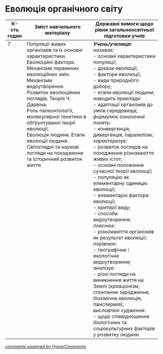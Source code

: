 <div id="hypercomments_widget" class="js-hypercomments-widget invisible"></div>

# Еволюція органічного світу

<table>
  <tr>
    <td width="10%" align="center"><b>К-сть годин</b></td>  
    <td width="45%" align="center"><b>Зміст навчального матеріалу</b></td>
    <td width="45%" align="center"><b>Державні вимоги щодо рівня загальноосвітньої підготовки учнів</b></td>
  </tr>
<tbody>
  <tr>
<td width="10%" style="vertical-align:top !important;">7</td>
    <td width="45%" style="vertical-align:top !important;">
Популяції живих організмів та їх основні характеристики. <br>
Еволюційні фактори. Механізми первинних еволюційних змін.<br>
Механізми видоутворення. <br>
Розвиток еволюційних поглядів. Теорія Ч. Дарвіна.  <br>
Роль палеонтології, молекулярної генетики в обґрунтуванні теорії еволюції. <br>
Еволюція людини. Етапи еволюції людини. <br>
Світоглядні та наукові погляди на походження та історичний розвиток життя.
</td>
    <td width="45%" style="vertical-align:top !important;">
<i><b>Учень/учениця:</b></i><br>
<i>називає:</i> <br>
- основні характеристики популяції;<br>
- докази еволюції;<br>
- фактори еволюції; <br>
- види природного добору;<br>
- етапи еволюції людини;<br>
<i>наводить приклади:</i><br>
- адаптації організмів до умов середовища;<br>
<i>формулює означення понять:</i> <br>
- конвергенція, дивергенція, паралелізм;<br>
<i>характеризує:</i><br>
- розвиток поглядів на походження різноманіття живих істот;<br>
- основні положення сучасної теорії еволюції;<br>
- популяцію як елементарну одиницю еволюції;<br>
- елементарні фактори еволюції;<br>
- критерії виду;<br>
- способи видоутворення;<br>
<i>пояснює:</i><br>
- різноманіття організмів як результат еволюції;<br>
<i>порівнює:</i><br>
- географічне і екологічне видоутворення;<br>
<i>аналізує: </i><br>
- різні погляди на виникнення життя на Землі (креаціонізм, спонтанне зародження, біохімічна еволюція, панспермія);<br>
<i>висловлює судження:</i><br>
- щодо співвідношення біологічних та соціокультурних факторів у розвитку людини. </td>
</tr>
</tbody>
</table>

<div class="js-hypercomments-container">
<a href="http://hypercomments.com" class="hc-link" title="comments widget">comments powered by HyperComments</a>
</div>